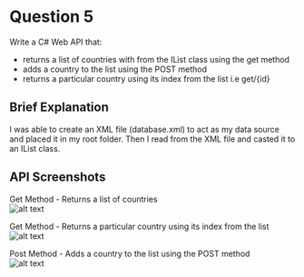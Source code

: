 # Question 5
Write a C# Web API that:
- returns a list of countries with from the IList class using the get method
- adds a country to the list using the POST method
- returns a particular country using its index from the list i.e get/{id}

## Brief Explanation
I was able to create an XML file (database.xml) to act as my data source and placed it in my root folder. Then I read from the XML file and casted it to an IList class.

## API Screenshots
Get Method - Returns a list of countries <br />
![alt text](https://gtbtech5.s3.us-east-2.amazonaws.com/Q5A.PNG)<br />

Get Method - Returns a particular country using its index from the list <br />
![alt text](https://gtbtech5.s3.us-east-2.amazonaws.com/Q5B.PNG) <br />

Post Method - Adds a country to the list using the POST method <br />
![alt text](https://gtbtech5.s3.us-east-2.amazonaws.com/Q5C.PNG)  <br />
